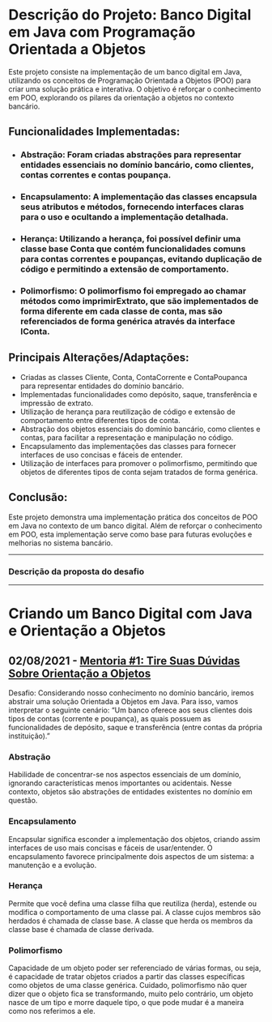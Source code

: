 # Descrição do Projeto: Banco Digital em Java com Programação Orientada a Objetos

Este projeto consiste na implementação de um banco digital em Java, utilizando os conceitos de Programação Orientada a Objetos (POO) para criar uma solução prática e interativa. O objetivo é reforçar o conhecimento em POO, explorando os pilares da orientação a objetos no contexto bancário.

## Funcionalidades Implementadas:

* ### Abstração: Foram criadas abstrações para representar entidades essenciais no domínio bancário, como clientes, contas correntes e contas poupança.

* ### Encapsulamento: A implementação das classes encapsula seus atributos e métodos, fornecendo interfaces claras para o uso e ocultando a implementação detalhada.

* ### Herança: Utilizando a herança, foi possível definir uma classe base Conta que contém funcionalidades comuns para contas correntes e poupanças, evitando duplicação de código e permitindo a extensão de comportamento.

* ### Polimorfismo: O polimorfismo foi empregado ao chamar métodos como imprimirExtrato, que são implementados de forma diferente em cada classe de conta, mas são referenciados de forma genérica através da interface IConta.

## Principais Alterações/Adaptações:

* Criadas as classes Cliente, Conta, ContaCorrente e ContaPoupanca para representar entidades do domínio bancário.
* Implementadas funcionalidades como depósito, saque, transferência e impressão de extrato.
* Utilização de herança para reutilização de código e extensão de comportamento entre diferentes tipos de conta.
* Abstração dos objetos essenciais do domínio bancário, como clientes e contas, para facilitar a representação e manipulação no código.
* Encapsulamento das implementações das classes para fornecer interfaces de uso concisas e fáceis de entender.
* Utilização de interfaces para promover o polimorfismo, permitindo que objetos de diferentes tipos de conta sejam tratados de forma genérica.

## Conclusão:

Este projeto demonstra uma implementação prática dos conceitos de POO em Java no contexto de um banco digital. Além de reforçar o conhecimento em POO, esta implementação serve como base para futuras evoluções e melhorias no sistema bancário.








-------------------------------------------------------------------------------------------------------------------------------------------------------------------------------
### Descrição da proposta do desafio 
-------------------------------------------------------------------------------------------------------------------------------------------------------------------------------

# Criando um Banco Digital com Java e Orientação a Objetos

## 02/08/2021 - [Mentoria #1: Tire Suas Dúvidas Sobre Orientação a Objetos](https://www.youtube.com/watch?v=YS6ouOhkyNI)

Desafio: Considerando nosso conhecimento no domínio bancário, iremos abstrair uma solução Orientada a Objetos em Java. Para isso, vamos interpretar o seguinte cenário:
“Um banco oferece aos seus clientes dois tipos de contas (corrente e poupança), as quais possuem as funcionalidades de depósito, saque e transferência (entre contas da própria instituição).”

### Abstração
Habilidade de concentrar-se nos aspectos essenciais de um domínio, ignorando características menos importantes ou acidentais. Nesse contexto, objetos são abstrações de entidades existentes no domínio em questão.

### Encapsulamento
Encapsular significa esconder a implementação dos objetos, criando assim interfaces de uso mais concisas e fáceis de usar/entender. O encapsulamento favorece principalmente dois aspectos de um sistema: a manutenção e a evolução.

### Herança
Permite que você defina uma classe filha que reutiliza (herda), estende ou modifica o comportamento de uma classe pai. A classe cujos membros são herdados é chamada de classe base. A classe que herda os membros da classe base é chamada de classe derivada.

### Polimorfismo
Capacidade de um objeto poder ser referenciado de várias formas, ou seja, é capacidade de tratar objetos criados a partir das classes específicas como objetos de uma classe genérica. Cuidado, polimorfismo não quer dizer que o objeto fica se transformando, muito pelo contrário, um objeto nasce de um tipo e morre daquele tipo, o que pode mudar é a maneira como nos referimos a ele.
